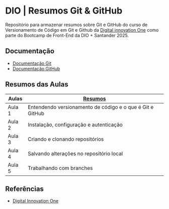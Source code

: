 # DIO | Resumos Git & GitHub

Repositório para armazenar resumos sobre Git e GitHub do curso de Versionamento de Código em Git e Github da [Digital innovation One](www.dio.me) como parte do Bootcamp de Front-End da DIO + Santander 2025.

## Documentação
- [Documentação Git](git-scm.com/doc)
- [Documentação GitHub](docs.github.com)

## Resumos das Aulas
| Aulas | [Resumos](https://www.notion.so/Git-GitHub-2185975ae67380789ed1c98a8e609bde?source=copy_link) |
|-----|----------|
| Aula 1 | Entendendo versionamento de código e o que é Git e GitHub |
| Aula 2 | Instalação, configuração e autenticação |
| Aula 3 | Criando e clonando repositórios |
| Aula 4 | Salvando alterações no repositório local |
| Aula 5 | Trabalhando com branches |

## Referências
- [Digital Innovation One](www.dio.me)